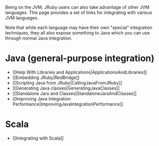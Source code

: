 Being on the JVM, JRuby users can also take advantage of other JVM languages. This page provides a set of links for integrating with various JVM languages.

Note that while each language may have their own "special" integration techniques, they all also expose something to Java which you can use through normal Java integration.

Java (general-purpose integration)
==================================

* [[Help With Libraries and Applications|ApplicationsAndLibraries]]
* [[Embedding JRuby|RedBridge]]
* [[Scripting Java from JRuby|CallingJavaFromJRuby]]
* [[Generating Java classes|GeneratingJavaClasses]]
* [[Standalone Jars and Classes|StandaloneJarsAndClasses]]
* [[Improving Java Integration Performance|ImprovingJavaIntegrationPerformance]]

Scala
=====

* [[Integrating with Scala]]